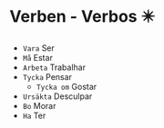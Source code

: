 # Verben - Verbos ✴️

-   `Vara` Ser
-   `Må` Estar
-   `Arbeta` Trabalhar
-   `Tycka` Pensar
    -   `Tycka om` Gostar
-   `Ursäkta` Desculpar
-   `Bo` Morar
-   `Ha` Ter
